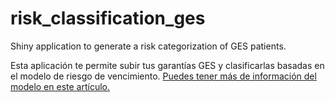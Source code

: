 # risk_classification_ges
Shiny application to generate a risk categorization of GES patients. 


Esta aplicación te permite subir tus garantías GES y clasificarlas basadas en el modelo de riesgo de vencimiento.
[Puedes tener más de información del modelo en este artículo.]("http://opensaludlab.blogspot.com/2016/12/aplicacion-de-metodologia-lean-en-la.html")
